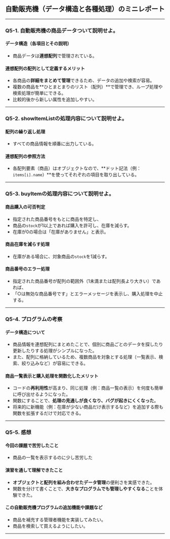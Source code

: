 ## 自動販売機（データ構造と各種処理）のミニレポート

---

### Q5-1. 自動販売機の商品データついて説明せよ。

#### データ構造（各項目とその説明）
- 商品データは**連想配列**で管理されている。

#### 連想配列の配列として定義するメリット
- 各商品の**詳細をまとめて管理**できるため、データの追加や検索が容易。
- 複数の商品を**ひとまとまりのリスト（配列）**で管理でき、ループ処理や検索処理が簡単にできる。
- 比較的後から新しい属性を追加しやすい。

---

### Q5-2. showItemListの処理内容について説明せよ。

#### 配列の繰り返し処理
- すべての商品情報を順番に出力している。

#### 連想配列の参照方法
- 各配列要素（商品）はオブジェクトなので、**ドット記法（例：`items[i].name`）**を使ってそれぞれの項目を取り出している。

---

### Q5-3. buyItemの処理内容について説明せよ。

#### 商品購入の可否判定
- 指定された商品番号をもとに商品を特定し、
- 商品の`stock`が1以上であれば購入を許可し、在庫を減らす。
- 在庫が0の場合は「在庫がありません」と表示。

#### 商品在庫を減らす処理
- 在庫がある場合に、対象商品の`stock`を1減らす。

#### 商品番号のエラー処理
- 指定された商品番号が配列の範囲外（1未満または配列長より大きい）であれば、
- 「○は無効な商品番号です」とエラーメッセージを表示し、購入処理を中止する。

---

### Q5-4. プログラムの考察

#### データ構造について
- 商品情報を連想配列にまとめたことで、個別に商品ごとのデータを探したり更新したりする処理がシンプルになった。
- また、配列に格納しているため、複数商品を対象とする処理（一覧表示、検索、絞り込みなど）が容易にできる。

#### 商品一覧表示と購入処理を関数化したメリット
- コードの**再利用性**が高まり、同じ処理（例：商品一覧の表示）を何度も簡単に呼び出せるようになった。
- 関数にすることで、**処理の見通しが良くなり、バグが起きにくくなった**。
- 将来的に新機能（例：在庫が少ない商品だけ表示するなど）を追加する際も関数を拡張するだけで対応できる。

---

### Q5-5. 感想

#### 今回の課題で苦労したこと
- 商品の一覧を表示するのに少し苦労した

#### 演習を通して理解できたこと
- **オブジェクトと配列を組み合わせたデータ管理**の便利さを実感できた。
- 関数を分けて書くことで、**大きなプログラムでも管理しやすくなる**ことを体験できた。

#### この自動販売機プログラムの追加機能や課題など
- 商品を補充する管理者機能を実装してみたい。
- 商品を検索して買えるようにしたい。

---
